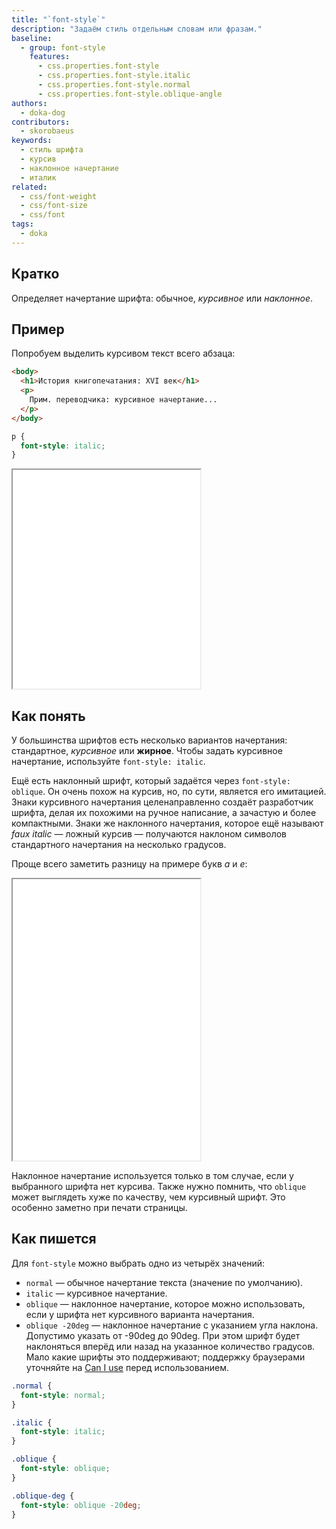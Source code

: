 ```yaml
---
title: "`font-style`"
description: "Задаём стиль отдельным словам или фразам."
baseline:
  - group: font-style
    features:
      - css.properties.font-style
      - css.properties.font-style.italic
      - css.properties.font-style.normal
      - css.properties.font-style.oblique-angle
authors:
  - doka-dog
contributors:
  - skorobaeus
keywords:
  - стиль шрифта
  - курсив
  - наклонное начертание
  - италик
related:
  - css/font-weight
  - css/font-size
  - css/font
tags:
  - doka
---
```


## Кратко

Определяет начертание шрифта: обычное, <span style="font-style: italic">курсивное</span> или <span style="font-style: oblique">наклонное</span>.

## Пример

Попробуем выделить курсивом текст всего абзаца:

```html
<body>
  <h1>История книгопечатания: XVI век</h1>
  <p>
    Прим. переводчика: курсивное начертание...
  </p>
</body>
```

```css
p {
  font-style: italic;
}
```

<iframe title="Начертание шрифта" src="demos/font-style/" height="350"></iframe>

## Как понять

У большинства шрифтов есть несколько вариантов начертания: стандартное, _курсивное_ или **жирное**. Чтобы задать курсивное начертание, используйте `font-style: italic`.

Ещё есть наклонный шрифт, который задаётся через `font-style: oblique`. Он очень похож на курсив, но, по сути, является его имитацией. Знаки курсивного начертания целенаправленно создаёт разработчик шрифта, делая их похожими на ручное написание, а зачастую и более компактными. Знаки же наклонного начертания, которое ещё называют _faux italic_ — ложный курсив — получаются наклоном символов стандартного начертания на несколько градусов.

Проще всего заметить разницу на примере букв _a_ и _e_:

<iframe title="Курсивное и наклонное начертания шрифта" src="demos/italic-oblique/" height="450"></iframe>

Наклонное начертание используется только в том случае, если у выбранного шрифта нет курсива. Также нужно помнить, что `oblique` может выглядеть хуже по качеству, чем курсивный шрифт. Это особенно заметно при печати страницы.

## Как пишется

Для `font-style` можно выбрать одно из четырёх значений:

- `normal` — обычное начертание текста (значение по умолчанию).
- `italic` — курсивное начертание.
- `oblique` — наклонное начертание, которое можно использовать, если у шрифта нет курсивного варианта начертания.
- `oblique -20deg` — наклонное начертание с указанием угла наклона. Допустимо указать от -90deg до 90deg. При этом шрифт будет наклоняться вперёд или назад на указанное количество градусов. Мало какие шрифты это поддерживают; поддержку браузерами уточняйте на [Can I use](https://caniuse.com/mdn-css_properties_font-style_oblique-angle) перед использованием.

```css
.normal {
  font-style: normal;
}

.italic {
  font-style: italic;
}

.oblique {
  font-style: oblique;
}

.oblique-deg {
  font-style: oblique -20deg;
}
```
